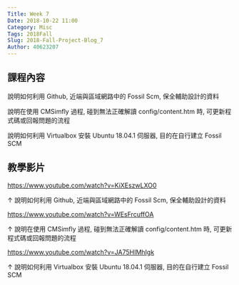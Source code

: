 ```yaml
---
Title: Week 7
Date: 2018-10-22 11:00
Category: Misc
Tags: 2018Fall
Slug: 2018-Fall-Project-Blog_7
Author: 40623207
---
```


<!-- PELICAN_END_SUMMARY -->

課程內容
----

說明如何利用 Github, 近端與區域網路中的 Fossil Scm, 保全輔助設計的資料

說明在使用 CMSimfly 過程, 碰到無法正確解讀 config/content.htm 時, 可更新程式碼或回報問題的流程

說明如何利用 Virtualbox 安裝 Ubuntu 18.04.1 伺服器, 目的在自行建立 Fossil SCM

教學影片
----

<a href="https://www.youtube.com/watch?v=KiXEszwLXO0">https://www.youtube.com/watch?v=KiXEszwLXO0</a>

↑ 說明如何利用 Github, 近端與區域網路中的 Fossil Scm, 保全輔助設計的資料

<a href="https://www.youtube.com/watch?v=WEsFrcuffOA">https://www.youtube.com/watch?v=WEsFrcuffOA</a>

↑ 說明在使用 CMSimfly 過程, 碰到無法正確解讀 config/content.htm 時, 可更新程式碼或回報問題的流程

<a href="https://www.youtube.com/watch?v=JA75HIMhIgk">https://www.youtube.com/watch?v=JA75HIMhIgk</a>

↑ 說明如何利用 Virtualbox 安裝 Ubuntu 18.04.1 伺服器, 目的在自行建立 Fossil SCM


